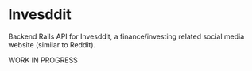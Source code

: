 # Invesddit

Backend Rails API for Invesddit, a finance/investing related social media website (similar to Reddit).

WORK IN PROGRESS
